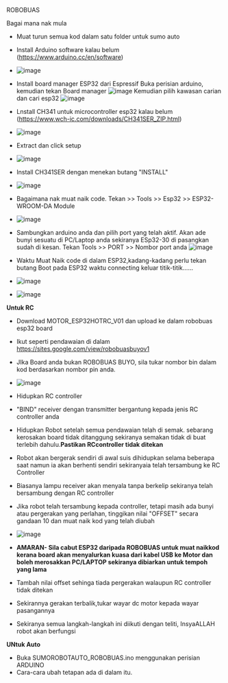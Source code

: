 ROBOBUAS

Bagai mana nak mula

- Muat turun semua kod dalam satu folder untuk sumo auto
- Install Arduino software kalau belum (https://www.arduino.cc/en/software)
- ![image](https://github.com/user-attachments/assets/d5e1ac11-e52f-4b1e-b002-7e3a9ed0469f)

- Install board manager ESP32 dari Espressif
  Buka perisian arduino, kemudian tekan Board manager
  ![image](https://github.com/user-attachments/assets/c13115bf-03bd-4aa9-bd49-6f9ec5910b2d)
  Kemudian pilih kawasan carian dan cari esp32
  ![image](https://github.com/user-attachments/assets/51c9f8da-faf9-4e49-84d8-6df88c9ce2f2)

- Lnstall CH341 untuk microcontroller esp32 kalau belum (https://www.wch-ic.com/downloads/CH341SER_ZIP.html)
- ![image](https://github.com/user-attachments/assets/d0805ede-bc56-406c-b553-5c014d1370c2)

- Extract dan click setup
- ![image](https://github.com/user-attachments/assets/db6584c4-6d27-42fe-b66c-c5376149aeb5)

- Install CH341SER dengan menekan butang "INSTALL"
- ![image](https://github.com/user-attachments/assets/d0e25c16-c637-4360-a863-792ecece3bfb)

- Bagaimana nak muat naik code. Tekan >> Tools >> Esp32 >> ESP32-WROOM-DA Module
- ![image](https://github.com/user-attachments/assets/326f17ee-cffa-4a50-be4a-181087ee252b)

- Sambungkan arduino anda dan pilih port yang telah aktif. Akan ade bunyi sesuatu di PC/Laptop anda sekiranya ESp32-30 di pasangkan sudah di kesan. Tekan Tools >> PORT >> Nombor port anda
![image](https://github.com/user-attachments/assets/a3b698e5-4871-4168-9591-fe34de632508)

- Waktu Muat Naik code di dalam ESP32,kadang-kadang perlu tekan butang Boot pada ESP32 waktu connecting keluar titik-titik......
- ![image](https://github.com/user-attachments/assets/910f7cf3-5f70-49f8-bba0-6b48ae54edd3)
- ![image](https://github.com/user-attachments/assets/92d780cf-f5a8-451f-8d12-6d1ca22ae6fb)



**Untuk RC**
- Download MOTOR_ESP32HOTRC_V01 dan upload ke dalam robobuas esp32 board 
- Ikut seperti pendawaian di dalam https://sites.google.com/view/robobuasbuyov1
- JIka Board anda bukan ROBOBUAS BUYO, sila tukar nombor bin dalam kod berdasarkan nombor pin anda.
- ![image](https://github.com/user-attachments/assets/3e7951b3-e09e-4ede-81b9-f3e0e3a2b73a)

- Hidupkan RC controller
- "BIND" receiver dengan transmitter bergantung kepada jenis RC controller anda
- Hidupkan Robot setelah semua pendawaian telah di semak. sebarang kerosakan board tidak ditanggung sekiranya semakan tidak di buat terlebih dahulu.**Pastikan RCcontroller tidak ditekan**
- Robot akan bergerak sendiri di awal suis dihidupkan selama beberapa saat namun ia akan berhenti sendiri sekiranyaia telah tersambung ke RC Controller
- Biasanya lampu receiver akan menyala tanpa berkelip sekiranya telah bersambung dengan RC controller
- Jika robot telah tersambung kepada controller, tetapi masih ada bunyi atau pergerakan yang perlahan, tinggikan nilai "OFFSET" secara gandaan 10 dan muat naik kod yang telah diubah
- ![image](https://github.com/user-attachments/assets/24fe0820-5f2f-4300-9850-a7cc85b97f7c)

- **AMARAN- Sila cabut ESP32 daripada ROBOBUAS untuk muat naikkod kerana board akan menyalurkan kuasa dari kabel USB ke Motor dan boleh merosakkan PC/LAPTOP sekiranya dibiarkan untuk tempoh yang lama**
- Tambah nilai offset sehinga tiada pergerakan walaupun RC controller tidak ditekan
- Sekirannya gerakan terbalik,tukar wayar dc motor kepada wayar pasangannya
- Sekiranya semua langkah-langkah ini diikuti dengan teliti, InsyaALLAH robot akan berfungsi

**UNtuk Auto**
- Buka SUMOROBOTAUTO_ROBOBUAS.ino menggunakan perisian ARDUINO
- Cara-cara ubah tetapan ada di dalam itu.
